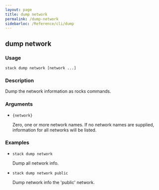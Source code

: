 ```yaml
---
layout: page
title: dump network
permalink: /dump-network
sidebarloc: /Reference/cli/dump
---
```


## dump network

### Usage

`stack dump network [network ...]`

### Description

Dump the network information as rocks commands.

### Arguments

* `{network}`

   Zero, one or more network names. If no network names are supplied, 
	information for all networks will be listed.


### Examples

* `stack dump network`

   Dump all network info.

* `stack dump network public`

   Dump network info the 'public' network.



